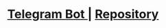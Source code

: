 <h1 align="center">
    <a href="https://telegram.me/FnURLUploadBot">
        Telegram Bot
    </a>
     | 
    <a href="https://github.com/SpEcHiDe/AnyDLBot">
        Repository
    </a>
</h1>
